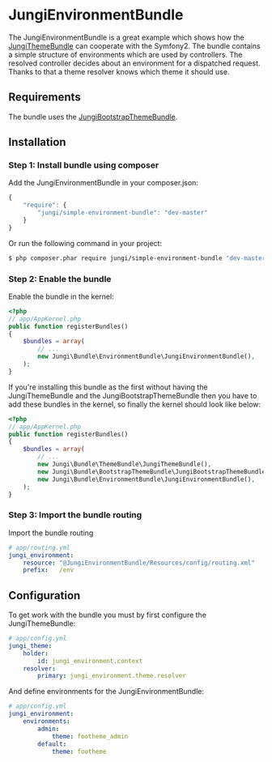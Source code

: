 JungiEnvironmentBundle
============================

The JungiEnvironmentBundle is a great example which shows how the [JungiThemeBundle](https://github.com/piku235/JungiThemeBundle)
can cooperate with the Symfony2. The bundle contains a simple structure of environments which are used by controllers.
The resolved controller decides about an environment for a dispatched request. Thanks to that a theme resolver knows which
theme it should use.

Requirements
------------

The bundle uses the [JungiBootstrapThemeBundle](https://github.com/piku235/JungiBootstrapThemeBundle).

Installation
------------

### Step 1: Install bundle using composer

Add the JungiEnvironmentBundle in your composer.json:

```js
{
    "require": {
        "jungi/simple-environment-bundle": "dev-master"
    }
}
```

Or run the following command in your project:

```bash
$ php composer.phar require jungi/simple-environment-bundle "dev-master"
```

### Step 2: Enable the bundle

Enable the bundle in the kernel:

```php
<?php
// app/AppKernel.php
public function registerBundles()
{
    $bundles = array(
        // ...
        new Jungi\Bundle\EnvironmentBundle\JungiEnvironmentBundle(),
    );
}
```

If you're installing this bundle as the first without having the JungiThemeBundle and the JungiBootstrapThemeBundle then
you have to add these bundles in the kernel, so finally the kernel should look like below:

```php
<?php
// app/AppKernel.php
public function registerBundles()
{
    $bundles = array(
        // ...
        new Jungi\Bundle\ThemeBundle\JungiThemeBundle(),
        new Jungi\Bundle\BootstrapThemeBundle\JungiBootstrapThemeBundle(),
        new Jungi\Bundle\EnvironmentBundle\JungiEnvironmentBundle(),
    );
}
```

### Step 3: Import the bundle routing

Import the bundle routing

```yml
# app/routing.yml
jungi_environment:
    resource: "@JungiEnvironmentBundle/Resources/config/routing.xml"
    prefix:   /env
```

Configuration
-------------

To get work with the bundle you must by first configure the JungiThemeBundle:

```yml
# app/config.yml
jungi_theme:
    holder:
        id: jungi_environment.context
    resolver:
        primary: jungi_environment.theme.resolver
```

And define environments for the JungiEnvironmentBundle:

```yml
# app/config.yml
jungi_environment:
    environments:
        admin:
            theme: footheme_admin
        default:
            theme: footheme
```